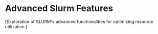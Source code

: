 # Advanced Slurm Features 

[Exploration of SLURM's advanced functionalities for optimizing resource utilization.]